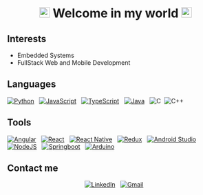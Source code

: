 <div align="center">
  <h1>
    <img src="https://github.com/TheDudeThatCode/TheDudeThatCode/blob/master/Assets/Earth.gif" width="24px">
    Welcome in my world
    <img src="https://github.com/TheDudeThatCode/TheDudeThatCode/blob/master/Assets/Earth.gif" width="24px">
  </h1>
</div>

## Interests

- Embedded Systems
- FullStack Web and Mobile Development

## Languages

<a href="https://www.python.org/"><img alt="Python" src="https://img.shields.io/badge/Python-05122A?style=for-the-badge&logo=python"/></a> &nbsp;
<a href="https://www.javascript.com/"><img alt="JavaScript" src="https://img.shields.io/badge/JavaScript-05122A?style=for-the-badge&logo=javascript"/></a> &nbsp;
<a href="https://www.typescriptlang.org/"><img alt="TypeScript" src="https://img.shields.io/badge/TypeScript-05122A?style=for-the-badge&logo=typescript"/></a> &nbsp;
<a href="https://www.java.com/en/"><img alt="Java" src="https://img.shields.io/badge/Java-05122A?style=for-the-badge&logo=java&logoColor=FFA518"/></a> &nbsp;
![C](https://img.shields.io/badge/C-05122A?style=for-the-badge&logo=c)&nbsp;
![C++](https://img.shields.io/badge/C%2B%2B-05122A?style=for-the-badge&logo=c%2B%2B)&nbsp;

## Tools

<a href="https://angular.io/"><img alt="Angular" src="https://img.shields.io/badge/Angular-05122A?style=for-the-badge&logo=angular"/></a> &nbsp;
<a href="https://pt-br.reactjs.org/"><img alt="React" src="https://img.shields.io/badge/React-05122A?style=for-the-badge&logo=react"/></a> &nbsp;
<a href="https://reactnative.dev/"><img alt="React Native" src="https://img.shields.io/badge/React_Native-05122A?style=for-the-badge&logo=react"/></a> &nbsp;
<a href="https://redux.js.org/"><img alt="Redux" src="https://img.shields.io/badge/Redux-05122A?style=for-the-badge&logo=redux"/></a> &nbsp;
<a href="https://developer.android.com/"><img alt="Android Studio" src="https://img.shields.io/badge/Android-05122A?style=for-the-badge&logo=android"/></a> &nbsp;
<a href="https://nodejs.org/en/"><img alt="NodeJS" src="https://img.shields.io/badge/Node.js-05122A?style=for-the-badge&logo=nodedotjs"/></a> &nbsp;
<a href="https://spring.io/projects/spring-boot"><img alt="Springboot" src="https://img.shields.io/badge/Springboot-05122A?style=for-the-badge&logo=springboot"/></a> &nbsp;
<a href="https://www.arduino.cc/"><img alt="Arduino" src="https://img.shields.io/badge/Arduino-05122A?style=for-the-badge&logo=arduino"/></a> &nbsp;

## Contact me
<div align="center">
<a href="https://www.linkedin.com/in/valney-júnior-b34384149"><img alt="LinkedIn" src="https://img.shields.io/badge/linkedin%20-%230077B5.svg?&style=for-the-badge&logo=linkedin"/></a> &nbsp;
<a href="mailto:neymarinho.junior@gmail.com"><img alt="Gmail" src="https://img.shields.io/badge/Gmail-D14836?style=for-the-badge&logo=gmail&logoColor=white" /></a> &nbsp;
</div>

